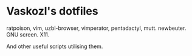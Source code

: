 Vaskozl's dotfiles
========

ratpoison,
vim,
uzbl-browser,
vimperator,
pentadactyl,
mutt.
newbeuter.
GNU screen.
X11.

And other useful scripts utilising them.

